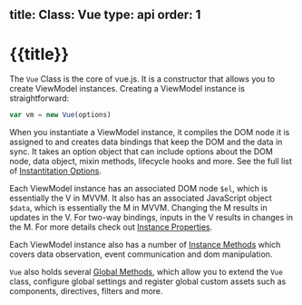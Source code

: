 title: Class: Vue
type: api
order: 1
---

# {{title}}

The `Vue` Class is the core of vue.js. It is a constructor that allows you to create ViewModel instances. Creating a ViewModel instance is straightforward:

``` js
var vm = new Vue(options)
```

When you instantiate a ViewModel instance, it compiles the DOM node it is assigned to and creates data bindings that keep the DOM and the data in sync. It takes an option object that can include options about the DOM node, data object, mixin methods, lifecycle hooks and more. See the full list of [Instantitation Options](/api/instantiation-options.html).

Each ViewModel instance has an associated DOM node `$el`, which is essentially the V in MVVM. It also has an associated JavaScript object `$data`, which is essentially the M in MVVM. Changing the M results in updates in the V. For two-way bindings, inputs in the V results in changes in the M. For more details check out [Instance Properties](/api/instance-properties.html).

Each ViewModel instance also has a number of [Instance Methods](/api/instance-methods.html) which covers data observation, event communication and dom manipulation.

`Vue` also holds several [Global Methods](/api/global-methods.html), which allow you to extend the `Vue` class, configure global settings and register global custom assets such as components, directives, filters and more.